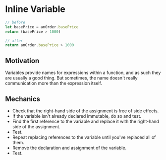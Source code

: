 # Inline Variable

```javascript
// before
let basePrice = anOrder.basePrice
return (basePrice > 1000)

// after
return anOrder.basePrice > 1000
```

## Motivation

Variables provide names for expressions within a function, and as such they are usually a good thing.
But sometimes, the name doesn't really communication more than the expression itself.

## Mechanics

- Check that the right-hand side of the assignment is free of side effects.
- If the variable isn't already declared immutable, do so and test.
- Find the first reference to the variable and replace it with the right-hand side of the assignment.
- Test.
- Repeat replacing references to the variable until you've replaced all of them.
- Remove the declaration and assignment of the variable.
- Test.